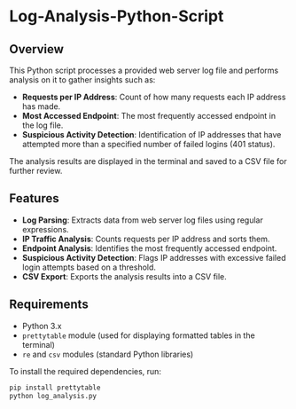 # Log-Analysis-Python-Script

## Overview

This Python script processes a provided web server log file and performs analysis on it to gather insights such as:

- **Requests per IP Address**: Count of how many requests each IP address has made.
- **Most Accessed Endpoint**: The most frequently accessed endpoint in the log file.
- **Suspicious Activity Detection**: Identification of IP addresses that have attempted more than a specified number of failed logins (401 status).

The analysis results are displayed in the terminal and saved to a CSV file for further review.

## Features

- **Log Parsing**: Extracts data from web server log files using regular expressions.
- **IP Traffic Analysis**: Counts requests per IP address and sorts them.
- **Endpoint Analysis**: Identifies the most frequently accessed endpoint.
- **Suspicious Activity Detection**: Flags IP addresses with excessive failed login attempts based on a threshold.
- **CSV Export**: Exports the analysis results into a CSV file.

## Requirements

- Python 3.x
- `prettytable` module (used for displaying formatted tables in the terminal)
- `re` and `csv` modules (standard Python libraries)

To install the required dependencies, run:

```bash
pip install prettytable
python log_analysis.py

